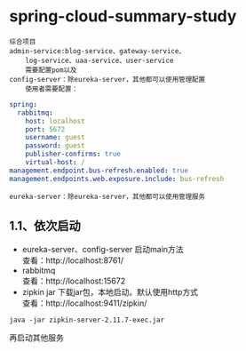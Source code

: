 # spring-cloud-summary-study
    综合项目
    admin-service:blog-service、gateway-service、
        log-service、uaa-service、user-service
        需要配置pom以及
    config-server：除eureka-server，其他都可以使用管理配置
        使用者需要配置：
```yaml
spring:
  rabbitmq:
    host: localhost
    port: 5672
    username: guest
    password: guest
    publisher-confirms: true
    virtual-host: /
management.endpoint.bus-refresh.enabled: true
management.endpoints.web.exposure.include: bus-refresh
```
    eureka-server：除eureka-server，其他都可以使用管理服务
    
## 1.1、依次启动
* eureka-server、config-server
    启动main方法  
  查看：http://localhost:8761/
* rabbitmq  
查看：http://localhost:15672
* zipkin jar
    下载jar包，本地启动。默认使用http方式  
  查看：http://localhost:9411/zipkin/
```text
java -jar zipkin-server-2.11.7-exec.jar
```     
再启动其他服务
    
